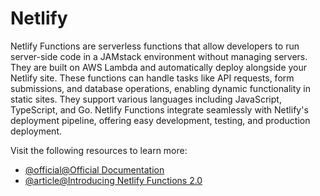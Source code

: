 # Netlify

Netlify Functions are serverless functions that allow developers to run server-side code in a JAMstack environment without managing servers. They are built on AWS Lambda and automatically deploy alongside your Netlify site. These functions can handle tasks like API requests, form submissions, and database operations, enabling dynamic functionality in static sites. They support various languages including JavaScript, TypeScript, and Go. Netlify Functions integrate seamlessly with Netlify's deployment pipeline, offering easy development, testing, and production deployment. 

Visit the following resources to learn more:

- [@official@Official Documentation](https://docs.netlify.com/platform/primitives/#functions)
- [@article@Introducing Netlify Functions 2.0](https://www.netlify.com/blog/introducing-netlify-functions-2-0/)
